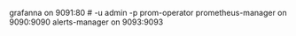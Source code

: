 grafanna on 9091:80   # -u admin -p prom-operator
prometheus-manager on 9090:9090
alerts-manager on 9093:9093